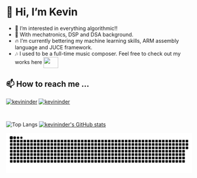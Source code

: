 <h1>👋 Hi, I’m Kevin</h1>

- 👀 I’m interested in everything algorithmic!!
- 🏫 With mechatronics, DSP and DSA background.
- 🔥 I’m currently bettering my machine learning skills, ARM assembly language and JUCE framework.
- 🎶 I used to be a full-time music composer. Feel free to check out my works here <a href="https://soundcloud.com/kevininder?utm_source=clipboard&utm_medium=text&utm_campaign=social_sharing" target="blank"><img align="center" src="https://camo.githubusercontent.com/ac239c1cbda77e625469bb2f8ec0723c2ab50f5e8e55ec271a58629dedf0cb31/68747470733a2f2f6564656e742e6769746875622e696f2f537570657254696e7949636f6e732f696d616765732f7376672f736f756e64636c6f75642e737667" height="30" width="40" /></a>

<h2>📫 How to reach me ...</h2>
<p align="left">
<a href="https://www.linkedin.com/in/kevininder" target="blank"><img align="center" src="https://raw.githubusercontent.com/rahuldkjain/github-profile-readme-generator/master/src/images/icons/Social/linked-in-alt.svg" alt="kevininder" height="30" width="40" /></a>
<a href="https://www.instagram.com/kevinstaaaaa/" target="blank"><img align="center" src="https://raw.githubusercontent.com/rahuldkjain/github-profile-readme-generator/master/src/images/icons/Social/instagram.svg" alt="kevininder" height="30" width="40" /></a>
</p>

&emsp;

![Top Langs](https://github-readme-stats.vercel.app/api/top-langs/?username=kevininder&layout=compact&langs_count=8)
[![kevininder's GitHub stats](https://github-readme-stats.vercel.app/api?username=kevininder)](https://github.com/anuraghazra/github-readme-stats)

![snake](https://github.com/kevininder/kevininder/blob/manual-run-output/only-svg/github-contribution-grid-snake.svg)
